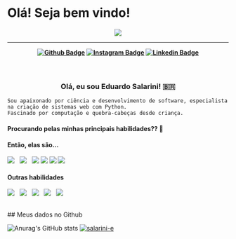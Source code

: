 
# Olá! Seja bem vindo!
 <h4 align="center">
 
<img src="https://data.whicdn.com/images/284785778/original.gif"/>

<hr>

[![Github Badge](https://img.shields.io/badge/-Facebook-blue?style=for-the-badge&logo=Facebook&logoColor=white&link=https://github.com/salarini-e)](https://www.facebook.com/profile.php?id=100075802581377)
[![Instagram Badge](https://img.shields.io/badge/-instagram-red?style=for-the-badge&logo=instagram&logoColor=white&link=https://github.com/salarini-e)](https://www.instagram.com/esalarini/)
[![Linkedin Badge](https://img.shields.io/badge/-Linkedin-blue?style=for-the-badge&logo=Linkedin&logoColor=white&link=https://github.com/salarini-e)](https://www.linkedin.com/in/lu%C3%ADs-eduardo-cordeiro-salarini-a6a97313b/)
</h4>
<h3 align="center">  <br>

Olá, eu sou Eduardo Salarini! 🇧🇷
<br>

</h3>

```
Sou apaixonado por ciência e desenvolvimento de software, especialista na criação de sistemas web com Python. 
Fascinado por computação e quebra-cabeças desde criança.
```
####  Procurando pelas minhas principais habilidades?? 👀 <br>
#### Então, elas são...
<p>
    <img src="https://img.icons8.com/color/48/000000/python.png"/>&nbsp;&nbsp;
    <img src="https://img.icons8.com/color/48/000000/django.png"/>&nbsp;&nbsp;
    <img src="https://img.icons8.com/color/48/000000/html-5--v1.png"/>
    <img src="https://img.icons8.com/color/48/000000/css3.png"/> 
    <img src="https://img.icons8.com/color/48/000000/javascript.png"/>
    <img src="https://img.icons8.com/color/48/000000/linux.png"/>     

</p>

#### Outras habilidades
<p>    
    <img src="https://img.icons8.com/color/48/000000/selenium.png"/>&nbsp;&nbsp;
    <img src="https://img.icons8.com/color/48/000000/numpy.png"/>&nbsp;&nbsp;      
    <img src="https://img.icons8.com/color/48/000000/flask.png"/>&nbsp;&nbsp;
    <img src="https://img.icons8.com/officexs/48/000000/react.png"/>&nbsp;&nbsp;            
    <img src="https://img.icons8.com/color/48/000000/git.png"/>
</p>
</br>
## Meus dados no Github

<!-- <span style="height ">
![Anurag's GitHub stats](https://github-readme-stats.vercel.app/api?username=arthurspk&show_icons=true&theme=tokyonight)
</span> -->

![Anurag's GitHub stats](https://github-readme-stats.vercel.app/api?username=salarini-e&show_icons=true&theme=tokyonight)
[![salarini-e](https://github-readme-stats.vercel.app/api/top-langs/?username=salarini-e&hide=html&layout=compact=true&theme=tokyonight)](https://github.com/salarini-e/)
<!-- ![Top Langs](https://github-readme-stats.vercel.app/api/top-langs/?username=salarini-e&layout=compact&theme=tokyonight) -->

<!--- My Git Page -> https://salarini-e.github.io  - It's not really ready, I just did a test.
    <img src="https://img.icons8.com/external-tal-revivo-shadow-tal-revivo/48/000000/external-postman-is-the-only-complete-api-development-environment-logo-shadow-tal-revivo.png"/> 
💞️ I’m looking to collaborate on ...
- 📫 How to reach me ...

salarini-e/salarini-e is a ✨ special ✨ repository because its `README.md` (this file) appears on your GitHub profile.
You can click the Preview link to take a look at your changes.
--->
